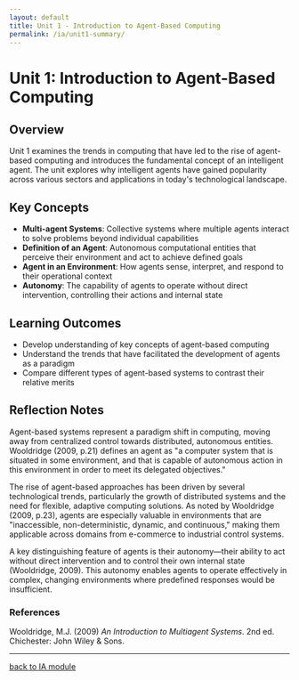 ```yaml
---
layout: default
title: Unit 1 - Introduction to Agent-Based Computing
permalink: /ia/unit1-summary/
---
```


# Unit 1: Introduction to Agent-Based Computing

## Overview

Unit 1 examines the trends in computing that have led to the rise of agent-based computing and introduces the fundamental concept of an intelligent agent. The unit explores why intelligent agents have gained popularity across various sectors and applications in today's technological landscape.

## Key Concepts

- **Multi-agent Systems**: Collective systems where multiple agents interact to solve problems beyond individual capabilities
- **Definition of an Agent**: Autonomous computational entities that perceive their environment and act to achieve defined goals
- **Agent in an Environment**: How agents sense, interpret, and respond to their operational context
- **Autonomy**: The capability of agents to operate without direct intervention, controlling their actions and internal state

## Learning Outcomes

- Develop understanding of key concepts of agent-based computing
- Understand the trends that have facilitated the development of agents as a paradigm
- Compare different types of agent-based systems to contrast their relative merits

## Reflection Notes

Agent-based systems represent a paradigm shift in computing, moving away from centralized control towards distributed, autonomous entities. Wooldridge (2009, p.21) defines an agent as "a computer system that is situated in some environment, and that is capable of autonomous action in this environment in order to meet its delegated objectives."

The rise of agent-based approaches has been driven by several technological trends, particularly the growth of distributed systems and the need for flexible, adaptive computing solutions. As noted by Wooldridge (2009, p.23), agents are especially valuable in environments that are "inaccessible, non-deterministic, dynamic, and continuous," making them applicable across domains from e-commerce to industrial control systems.

A key distinguishing feature of agents is their autonomy—their ability to act without direct intervention and to control their own internal state (Wooldridge, 2009). This autonomy enables agents to operate effectively in complex, changing environments where predefined responses would be insufficient.

### References

Wooldridge, M.J. (2009) _An Introduction to Multiagent Systems_. 2nd ed. Chichester: John Wiley & Sons.

---

[back to IA module](../../ia/)

